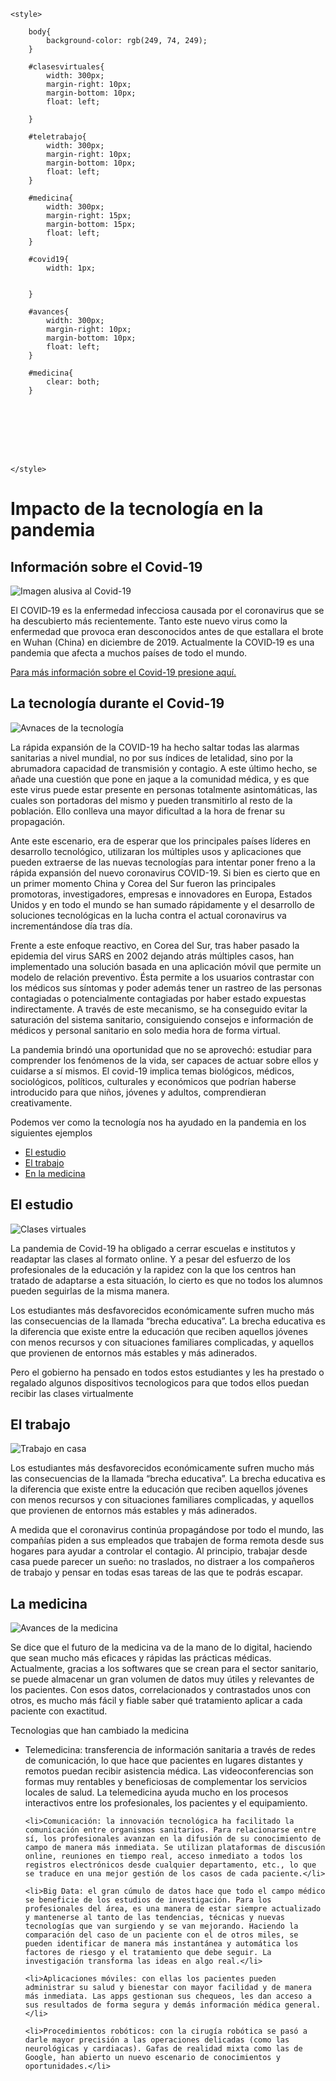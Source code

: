 
<html lang="en">
<head>
	<meta charset="UTF-8">
	<title>Document</title>

	<style>
		
		body{
			background-color: rgb(249, 74, 249);
		}	

		#clasesvirtuales{
			width: 300px;
			margin-right: 10px;
			margin-bottom: 10px;
			float: left;

		}

		#teletrabajo{
			width: 300px;
			margin-right: 10px;
			margin-bottom: 10px;
			float: left;
		}

		#medicina{
			width: 300px;
			margin-right: 15px;
			margin-bottom: 15px;
			float: left;
		}

		#covid19{
			width: 1px;
			
			
		}

		#avances{
			width: 300px;
			margin-right: 10px;
			margin-bottom: 10px;
			float: left;
		}

		#medicina{
			clear: both;
		}








	</style>



</head>
<body>
	<h1>Impacto de la tecnología en la pandemia</h1>

<h2>Información sobre el Covid-19</h2>
<img id="Covid19" src="https://bogota.gov.co/sites/default/files/styles/1050px/public/2020-02/coronavirus-preguntas-y-respuestas.jpg" alt="Imagen alusiva al Covid-19">

<p>El COVID‑19 es la enfermedad infecciosa causada por el coronavirus que se ha descubierto más recientemente. Tanto este nuevo virus como la enfermedad que provoca eran desconocidos antes de que estallara el brote en Wuhan (China) en diciembre de 2019. Actualmente la COVID‑19 es una pandemia que afecta a muchos países de todo el mundo.</p><a href="https://www.who.int/es/emergencies/diseases/novel-coronavirus-2019/advice-for-public/q-a-coronaviruses">Para más información sobre el Covid-19 presione aquí.</a>


<h2>La tecnología durante el Covid-19</h2>

<img id="avances" src="https://static1.elcorreo.com/www/multimedia/202003/02/media/cortadas/coronavirus-tecnologia-k0FG-U100358613244K4C-624x385@El%20Correo.jpg" alt="Avnaces de la tecnología">

<p>La rápida expansión de la COVID-19 ha hecho saltar todas las alarmas sanitarias a nivel mundial, no por sus índices de letalidad, sino por la abrumadora capacidad de transmisión y contagio. A este último hecho, se añade una cuestión que pone en jaque a la comunidad médica, y es que este virus puede estar presente en personas totalmente asintomáticas, las cuales son portadoras del mismo y pueden transmitirlo al resto de la población. Ello conlleva una mayor dificultad a la hora de frenar su propagación.</p>

<p>Ante este escenario, era de esperar que los principales países líderes en desarrollo tecnológico, utilizaran los múltiples usos y aplicaciones que pueden extraerse de las nuevas tecnologías para intentar poner freno a la rápida expansión del nuevo coronavirus COVID-19. Si bien es cierto que en un primer momento China y Corea del Sur fueron las principales promotoras, investigadores, empresas e innovadores en Europa, Estados Unidos y en todo el mundo se han sumado rápidamente y el desarrollo de soluciones tecnológicas en la lucha contra el actual coronavirus va incrementándose día tras día.</p>

<p>Frente a este enfoque reactivo, en Corea del Sur, tras haber pasado la epidemia del virus SARS en 2002 dejando atrás múltiples casos, han implementado una solución basada en una aplicación móvil que permite un modelo de relación preventivo. Ésta permite a los usuarios contrastar con los médicos sus síntomas y poder además tener un rastreo de las personas contagiadas o potencialmente contagiadas por haber estado expuestas indirectamente. A través de este mecanismo, se ha conseguido evitar la saturación del sistema sanitario, consiguiendo consejos e información de médicos y personal sanitario en solo media hora de forma virtual.</p>

<p>La pandemia brindó una oportunidad que no se aprovechó: estudiar para comprender los fenómenos de la vida, ser capaces de actuar sobre ellos y cuidarse a sí mismos. El covid-19 implica temas biológicos, médicos, sociológicos, políticos, culturales y económicos que podrían haberse introducido para que niños, jóvenes y adultos, comprendieran creativamente.</p>

<p>Podemos ver como la tecnología nos ha ayudado en la pandemia en los siguientes ejemplos</p>

<ul>
	<li><a href="#clasesvirtuales">El estudio</a></li>
	<li><a href="#teletrabajo">El trabajo</a></li>
	<li><a href="#medicina">En la medicina</a></li>
</ul>

<h2>El estudio</h2>

<img id="clasesvirtuales" src="https://www.larepublica.net/storage/images/2020/07/13/20200713164332.clases-virtuales.jpg" alt="Clases virtuales">

<p>La pandemia de Covid-19 ha obligado a cerrar escuelas e institutos y readaptar las clases al formato online. Y a pesar del esfuerzo de los profesionales de la educación y la rapidez con la que los centros han tratado de adaptarse a esta situación, lo cierto es que no todos los alumnos pueden seguirlas de la misma manera.</p>

<p>Los estudiantes más desfavorecidos económicamente sufren mucho más las consecuencias de la llamada “brecha educativa”. La brecha educativa es la diferencia que existe entre la educación que reciben aquellos jóvenes con menos recursos y con situaciones familiares complicadas, y aquellos que provienen de entornos más estables y más adinerados.</p>

<p>Pero el gobierno ha pensado en todos estos estudiantes y les ha prestado o regalado algunos dispositivos tecnologicos para que todos ellos puedan recibir las clases virtualmente</p>

<h2>El trabajo</h2>

<img id="teletrabajo" src="https://laneurona.com/wp-content/uploads/2020/03/imagen-post-teletrabajo.jpg" alt="Trabajo en casa">

<p>Los estudiantes más desfavorecidos económicamente sufren mucho más las consecuencias de la llamada “brecha educativa”. La brecha educativa es la diferencia que existe entre la educación que reciben aquellos jóvenes con menos recursos y con situaciones familiares complicadas, y aquellos que provienen de entornos más estables y más adinerados.</p>

<p>A medida que el coronavirus continúa propagándose por todo el mundo, las compañías piden a sus empleados que trabajen de forma remota desde sus hogares para ayudar a controlar el contagio. Al principio, trabajar desde casa puede parecer un sueño: no traslados, no distraer a los compañeros de trabajo y pensar en todas esas tareas de las que te podrás escapar.</p>


<h2 id="medicina">La medicina</h2>

<img id="medicina" src="https://conceptodefinicion.de/wp-content/uploads/2019/08/Medicina-.jpg" alt="Avances de la medicina">

<p>Se dice que el futuro de la medicina va de la mano de lo digital, haciendo que sean mucho más eficaces y rápidas las prácticas médicas. Actualmente, gracias a los softwares que se crean para el sector sanitario, se puede almacenar un gran volumen de datos muy útiles y relevantes de los pacientes. Con esos datos, correlacionados y contrastados unos con otros, es mucho más fácil y fiable saber qué tratamiento aplicar a cada paciente con exactitud.</p>

<p>Tecnologias que han cambiado la medicina</p>

<ul>
	<li>Telemedicina: transferencia de información sanitaria a través de redes de comunicación, lo que hace que pacientes en lugares distantes y remotos puedan recibir asistencia médica. Las videoconferencias son formas muy rentables y beneficiosas de complementar los servicios locales de salud. La telemedicina ayuda mucho en los procesos interactivos entre los profesionales, los pacientes y el equipamiento.</li>

	<li>Comunicación: la innovación tecnológica ha facilitado la comunicación entre organismos sanitarios. Para relacionarse entre sí, los profesionales avanzan en la difusión de su conocimiento de campo de manera más inmediata. Se utilizan plataformas de discusión online, reuniones en tiempo real, acceso inmediato a todos los registros electrónicos desde cualquier departamento, etc., lo que se traduce en una mejor gestión de los casos de cada paciente.</li>

	<li>Big Data: el gran cúmulo de datos hace que todo el campo médico se beneficie de los estudios de investigación. Para los profesionales del área, es una manera de estar siempre actualizado y mantenerse al tanto de las tendencias, técnicas y nuevas tecnologías que van surgiendo y se van mejorando. Haciendo la comparación del caso de un paciente con el de otros miles, se pueden identificar de manera más instantánea y automática los factores de riesgo y el tratamiento que debe seguir. La investigación transforma las ideas en algo real.</li>

	<li>Aplicaciones móviles: con ellas los pacientes pueden administrar su salud y bienestar con mayor facilidad y de manera más inmediata. Las apps gestionan sus chequeos, les dan acceso a sus resultados de forma segura y demás información médica general.</li>

	<li>Procedimientos robóticos: con la cirugía robótica se pasó a darle mayor precisión a las operaciones delicadas (como las neurológicas y cardiacas). Gafas de realidad mixta como las de Google, han abierto un nuevo escenario de conocimientos y oportunidades.</li>
</ul>











